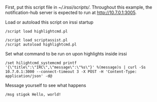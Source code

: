 First, put this script file in *~/.irssi/scripts/*.
Throughout this example, the notification-hub server is expected to run at
http://10.7.0.1:3005.

Load or autoload this script on irssi startup
```
/script load highlightcmd.pl

/script load scriptassist.pl
/script autoload highlightcmd.pl
```

Set what command to be run on upon highlights inside irssi

```
/set hilightcmd_systemcmd printf '{\"title\":\"IRC\",\"message\":\"%s\"}' %(message)s | curl -Ss 10.7.0.1:3000 --connect-timeout 3 -X POST -H 'Content-Type: application/json' -d@
```

Message yourself to see what happens

```
/msg stigok Hello, world!
```
